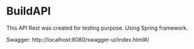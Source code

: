 # BuildAPI
 This API Rest was created for testing purpose. Using Spring framework.

 Swagger: http://localhost:8080/swagger-ui/index.html#/
 

